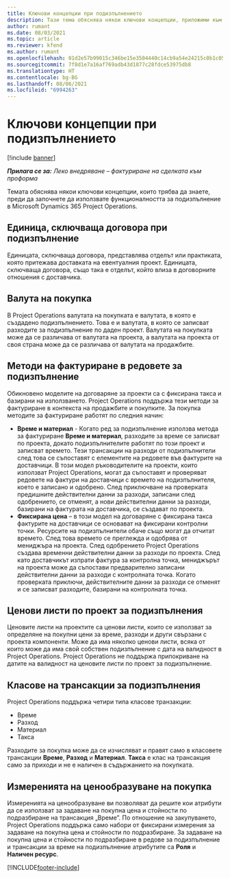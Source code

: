 ```yaml
---
title: Ключови концепции при подизпълнението
description: Тази тема обяснява някои ключови концепции, приложими към подизпълнението в Microsoft Dynamics 365 Project Operations.
author: rumant
ms.date: 08/03/2021
ms.topic: article
ms.reviewer: kfend
ms.author: rumant
ms.openlocfilehash: 01d2e57b99015c346be15e3504440c14cb9a54e24215c0b1c052c5112f4b940a
ms.sourcegitcommit: 7f8d1e7a16af769adb43d1877c28fdce53975db8
ms.translationtype: HT
ms.contentlocale: bg-BG
ms.lasthandoff: 08/06/2021
ms.locfileid: "6994263"
---
```

# <a name="key-concepts-in-subcontracting"></a>Ключови концепции при подизпълнението

[!include [banner](../../includes/dataverse-preview.md)]

_**Прилага се за:** Леко внедряване – фактуриране на сделката към проформа_

Темата обяснява някои ключови концепции, които трябва да знаете, преди да започнете да използвате функционалността за подизпълнение в Microsoft Dynamics 365 Project Operations.

## <a name="contracting-unit-on-the-subcontract"></a>Единица, сключваща договора при подизпълнение

Единицата, сключваща договора, представлява отделът или практиката, която притежава доставката на евентуалния проект. Единицата, сключваща договора, също така е отделът, който влиза в договорните отношения с доставчика.

## <a name="purchase-currency"></a>Валута на покупка

В Project Operations валутата на покупката е валутата, в която е създадено подизпълнението. Това е и валутата, в която се записват разходите за подизпълнение по даден проект. Валутата на покупката може да се различава от валутата на проекта, а валутата на проекта от своя страна може да се различава от валутата на продажбите.

## <a name="billing-methods-on-subcontract-lines"></a>Методи на фактуриране в редовете за подизпълнение

Обикновено моделите на договаряне за проекти са с фиксирана такса и базирани на използването. Project Operations поддържа тези методи за фактуриране в контекста на продажбите и покупките. За покупка методите за фактуриране работят по следния начин:

- **Време и материал** - Когато ред за подизпълнение използва метода за фактуриране **Време и материал**, разходите за време се записват по проекта, докато подизпълнителите работят по този проект и записват времето. Тези трансакции на разходи от подизпълнители след това се съпоставят с елементите на редовете във фактурите на доставчици. В този модел ръководителите на проекти, които използват Project Operations, могат да съпоставят и проверяват редовете на фактури на доставчици с времето на подизпълнителя, което е записано и одобрено. След приключване на проверката предишните действителни данни за разходи, записани след одобрението, се отменят, а нови действителни данни за разходи, базирани на фактурата на доставчика, се създават по проекта.
- **Фиксирана цена** – в този модел на договаряне с фиксирана такса фактурите на доставчици се основават на фиксирани контролни точки. Ресурсите на подизпълнители обаче също могат да отчитат времето. След това времето се преглежда и одобрява от мениджъра на проекта. След одобрението Project Operations създава временни действителни данни за разходи по проекта. След като доставчикът изпрати фактура за контролна точка, мениджърът на проекта може да съпостави предварително записани действителни данни за разходи с контролната точка. Когато проверката приключи, действителните данни за разходи се отменят и се записват разходите, базирани на контролната точка.

## <a name="project-price-lists-on-subcontracts"></a>Ценови листи по проект за подизпълнения

Ценовите листи на проектите са ценови листи, които се използват за определяне на покупни цени за време, разходи и други свързани с проекта компоненти. Може да има няколко ценови листи, всяка от които може да има свой собствен подизпълнение с дата на валидност в Project Operations. Project Operations не поддържа припокриване на датите на валидност на ценовите листи по проект за подизпълнение.

## <a name="transaction-classes-on-subcontracts"></a>Класове на трансакции за подизпълнения

Project Operations поддържа четири типа класове транзакции:

- Време
- Разход
- Материал
- Такса

Разходите за покупка може да се изчисляват и правят само в класовете трансакции **Време**, **Разход** и **Материал**. **Такса** е клас на трансакция само за приходи и не е наличен в съдържанието на покупката.

## <a name="purchase-pricing-dimensions"></a>Измеренията на ценообразуване на покупка

Измеренията на ценообразуване ви позволяват да решите кои атрибути да се използват за задаване на покупна цена и стойности по подразбиране на трансакция „Време”. По отношение на закупуването, Project Operations поддържа само набори от фиксирани измерения за задаване на покупна цена и стойности по подразбиране. За задаване на покупна цена и стойности по подразбиране в редове за подизпълнение и трансакции за време на подизпълнение атрибутите са **Роля** и **Наличен ресурс**.

[!INCLUDE[footer-include](../../includes/footer-banner.md)]
